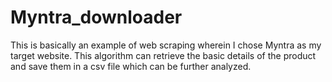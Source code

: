 # Myntra_downloader
This is basically an example of web scraping wherein I chose Myntra as my target website. This algorithm can retrieve the basic details of the product and save them in a csv file which can  be further analyzed.
